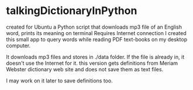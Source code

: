 # talkingDictionaryInPython
created for Ubuntu
a Python script that downloads mp3 file of an English word, prints its meaning on terminal
Requires Internet connection
I created this small app to query words while reading PDF text-books on my desktop computer.

It downloads mp3 files and stores in ./data folder. If the file is already in, it doesn't use the Internet for it.
this version gets definitions from Meriam Webster dictionary web site and does not save them as text files.

I may work on it later to save definitions too.
